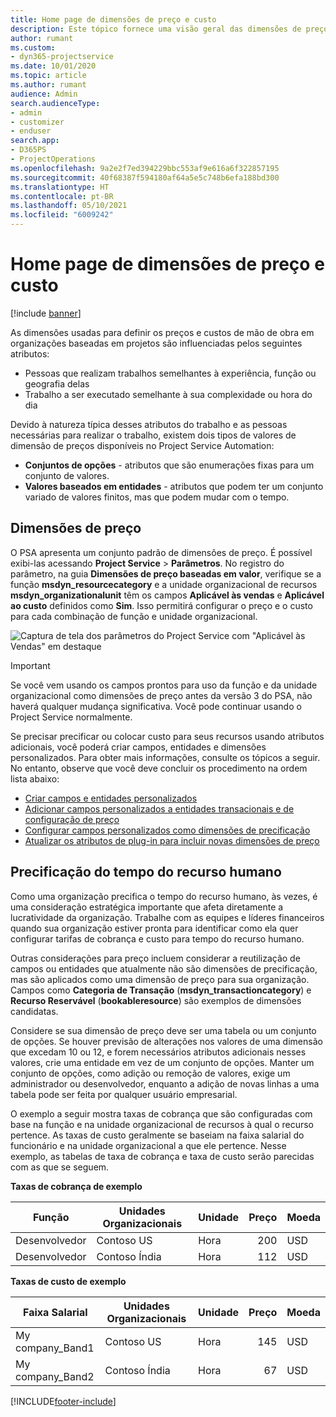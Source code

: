 ```yaml
---
title: Home page de dimensões de preço e custo
description: Este tópico fornece uma visão geral das dimensões de preço.
author: rumant
ms.custom:
- dyn365-projectservice
ms.date: 10/01/2020
ms.topic: article
ms.author: rumant
audience: Admin
search.audienceType:
- admin
- customizer
- enduser
search.app:
- D365PS
- ProjectOperations
ms.openlocfilehash: 9a2e2f7ed394229bbc553af9e616a6f322857195
ms.sourcegitcommit: 40f68387f594180af64a5e5c748b6efa188bd300
ms.translationtype: HT
ms.contentlocale: pt-BR
ms.lasthandoff: 05/10/2021
ms.locfileid: "6009242"
---
```

# <a name="pricing-and-costing-dimensions-home-page"></a>Home page de dimensões de preço e custo

[!include [banner](../includes/psa-now-project-operations.md)]

As dimensões usadas para definir os preços e custos de mão de obra em organizações baseadas em projetos são influenciadas pelos seguintes atributos:

- Pessoas que realizam trabalhos semelhantes à experiência, função ou geografia delas
- Trabalho a ser executado semelhante à sua complexidade ou hora do dia

Devido à natureza típica desses atributos do trabalho e as pessoas necessárias para realizar o trabalho, existem dois tipos de valores de dimensão de preços disponíveis no Project Service Automation: 

- **Conjuntos de opções** - atributos que são enumerações fixas para um conjunto de valores.
- **Valores baseados em entidades** - atributos que podem ter um conjunto variado de valores finitos, mas que podem mudar com o tempo.

## <a name="pricing-dimensions"></a>Dimensões de preço

O PSA apresenta um conjunto padrão de dimensões de preço. É possível exibi-las acessando **Project Service** > **Parâmetros**. No registro do parâmetro, na guia **Dimensões de preço baseadas em valor**, verifique se a função **msdyn_resourcecategory** e a unidade organizacional de recursos **msdyn_organizationalunit** têm os campos **Aplicável às vendas** e **Aplicável ao custo** definidos como **Sim**. Isso permitirá configurar o preço e o custo para cada combinação de função e unidade organizacional.

![Captura de tela dos parâmetros do Project Service com "Aplicável às Vendas" em destaque](media/PS-OOB-parameters.png)

> [!IMPORTANT]
> Se você vem usando os campos prontos para uso da função e da unidade organizacional como dimensões de preço antes da versão 3 do PSA, não haverá qualquer mudança significativa. Você pode continuar usando o Project Service normalmente. 

Se precisar precificar ou colocar custo para seus recursos usando atributos adicionais, você poderá criar campos, entidades e dimensões personalizados. Para obter mais informações, consulte os tópicos a seguir. No entanto, observe que você deve concluir os procedimento na ordem lista abaixo:

- [Criar campos e entidades personalizados](create-custom-fields-entities.md)
- [Adicionar campos personalizados a entidades transacionais e de configuração de preço](field-references.md)
- [Configurar campos personalizados como dimensões de precificação ](set-up-pricing-dimensions.md)
- [Atualizar os atributos de plug-in para incluir novas dimensões de preço](update-plug-in-attributes.md)

## <a name="pricing-human-resource-time"></a>Precificação do tempo do recurso humano
Como uma organização precifica o tempo do recurso humano, às vezes, é uma consideração estratégica importante que afeta diretamente a lucratividade da organização. Trabalhe com as equipes e líderes financeiros quando sua organização estiver pronta para identificar como ela quer configurar tarifas de cobrança e custo para tempo do recurso humano.

Outras considerações para preço incluem considerar a reutilização de campos ou entidades que atualmente não são dimensões de precificação, mas são aplicados como uma dimensão de preço para sua organização. Campos como **Categoria de Transação** (**msdyn_transactioncategory**) e **Recurso Reservável** (**bookableresource**) são exemplos de dimensões candidatas. 

Considere se sua dimensão de preço deve ser uma tabela ou um conjunto de opções. Se houver previsão de alterações nos valores de uma dimensão que excedam 10 ou 12, e forem necessários atributos adicionais nesses valores, crie uma entidade em vez de um conjunto de opções. Manter um conjunto de opções, como adição ou remoção de valores, exige um administrador ou desenvolvedor, enquanto a adição de novas linhas a uma tabela pode ser feita por qualquer usuário empresarial.

O exemplo a seguir mostra taxas de cobrança que são configuradas com base na função e na unidade organizacional de recursos à qual o recurso pertence. As taxas de custo geralmente se baseiam na faixa salarial do funcionário e na unidade organizacional a que ele pertence. Nesse exemplo, as tabelas de taxa de cobrança e taxa de custo serão parecidas com as que se seguem.

**Taxas de cobrança de exemplo**

| Função        | Unidades Organizacionais    |Unidade      |Preço      |Moeda  |
| ------------|-------------|----------|----------:|----------|
| Desenvolvedor   | Contoso US  |Hora | 200|USD     |
| Desenvolvedor   | Contoso Índia |Hora|   112|USD     |


**Taxas de custo de exemplo**

| Faixa Salarial     | Unidades Organizacionais    |Unidade      |Preço      |Moeda  |
| ----------------|-------------|----------|----------:|----------|
| My company_Band1 | Contoso US  |Hora | 145|USD     |
| My company_Band2 | Contoso Índia |Hora|   67|USD     |


[!INCLUDE[footer-include](../includes/footer-banner.md)]